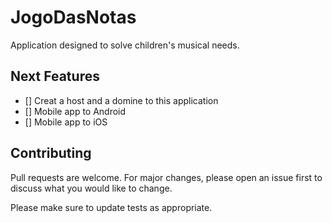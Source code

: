 # JogoDasNotas
Application designed to solve children's musical needs.

## Next Features

- [] Creat a host and a domine to this application
- [] Mobile app to Android 
- [] Mobile app to iOS

## Contributing
Pull requests are welcome. For major changes, please open an issue first to discuss what you would like to change.

Please make sure to update tests as appropriate.

